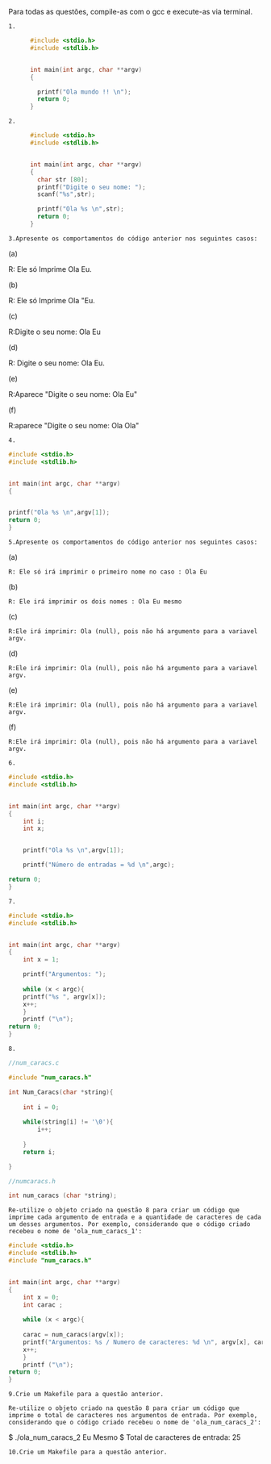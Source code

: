 

Para todas as questões, compile-as com o gcc e execute-as via terminal.

    1.
    
```C    
      #include <stdio.h>
      #include <stdlib.h>


      int main(int argc, char **argv)
      {

        printf("Ola mundo !! \n");
        return 0;
      }
```      

    2.
```C
      #include <stdio.h>
      #include <stdlib.h>


      int main(int argc, char **argv)
      {
        char str [80];
        printf("Digite o seu nome: ");
        scanf("%s",str);

        printf("Ola %s \n",str);
        return 0;
      }
```

    3.Apresente os comportamentos do código anterior nos seguintes casos:
    

(a) 

R: Ele só Imprime Ola Eu. 

(b)

R: Ele só Imprime Ola "Eu.

(c) 

R:Digite o seu nome: Ola Eu 

(d) 

R: Digite o seu nome: Ola Eu.

(e) 

R:Aparece "Digite o seu nome: Ola Eu" 

(f) 

R:aparece "Digite o seu nome: Ola Ola" 

    4.

```C
#include <stdio.h>
#include <stdlib.h>


int main(int argc, char **argv)
{


printf("Ola %s \n",argv[1]);
return 0;
}

```

    5.Apresente os comportamentos do código anterior nos seguintes casos:

(a)

    R: Ele só irá imprimir o primeiro nome no caso : Ola Eu
    

(b) 

    R: Ele irá imprimir os dois nomes : Ola Eu mesmo

(c) 

    R:Ele irá imprimir: Ola (null), pois não há argumento para a variavel argv. 


(d)

    R:Ele irá imprimir: Ola (null), pois não há argumento para a variavel argv. 

(e) 

    R:Ele irá imprimir: Ola (null), pois não há argumento para a variavel argv.     

(f) 

    R:Ele irá imprimir: Ola (null), pois não há argumento para a variavel argv. 

    6.
```C
#include <stdio.h>
#include <stdlib.h>


int main(int argc, char **argv)
{
	int i;
	int x;


	printf("Ola %s \n",argv[1]);

	printf("Número de entradas = %d \n",argc);

return 0;
}

```

    7.

```C
#include <stdio.h>
#include <stdlib.h>


int main(int argc, char **argv)
{
	int x = 1;

	printf("Argumentos: ");
	
	while (x < argc){
	printf("%s ", argv[x]);
	x++;
	}
	printf ("\n");
return 0;
}

```
    8.
    
```C
//num_caracs.c

#include "num_caracs.h"

int Num_Caracs(char *string){
	
	int i = 0;
	
	while(string[i] != '\0'){
		i++;
		
	} 
	return i;

}

```
```C
//numcaracs.h

int num_caracs (char *string);

```
    Re-utilize o objeto criado na questão 8 para criar um código que imprime cada argumento de entrada e a quantidade de caracteres de cada um desses argumentos. Por exemplo, considerando que o código criado recebeu o nome de 'ola_num_caracs_1':

```C
#include <stdio.h>
#include <stdlib.h>
#include "num_caracs.h"


int main(int argc, char **argv)
{
	int x = 0;
	int carac ;
	
	while (x < argc){
	
	carac = num_caracs(argv[x]);		
	printf("Argumentos: %s / Numero de caracteres: %d \n", argv[x], carac);
	x++;
	}
	printf ("\n");
return 0;
}

```

    9.Crie um Makefile para a questão anterior.

    Re-utilize o objeto criado na questão 8 para criar um código que imprime o total de caracteres nos argumentos de entrada. Por exemplo, considerando que o código criado recebeu o nome de 'ola_num_caracs_2':

$ ./ola_num_caracs_2 Eu Mesmo
$ Total de caracteres de entrada: 25

    10.Crie um Makefile para a questão anterior.

